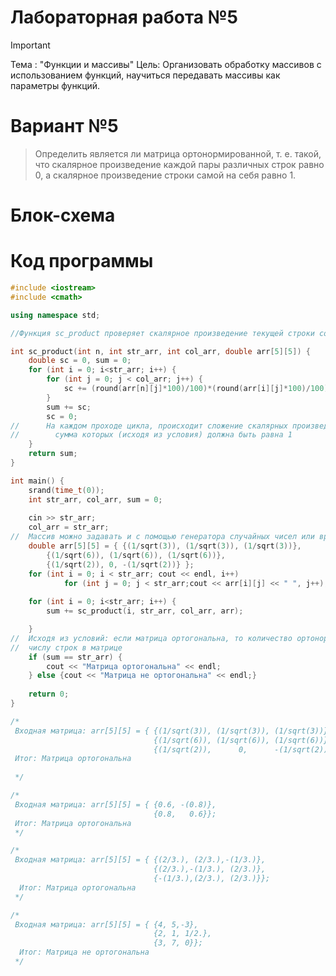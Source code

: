 # Лабораторная работа №5
>[!IMPORTANT]
>Тема : "Функции и массивы"
>Цель: Организовать обработку массивов с использованием функций, научиться передавать массивы как параметры функций.

# Вариант №5

>Определить является ли матрица ортонормированной, т. е. такой, что скалярное произведение каждой пары различных строк равно 0, а скалярное произведение строки самой на себя равно 1.

# Блок-схема

# Код программы

```cpp
#include <iostream>
#include <cmath>

using namespace std;

//Функция sc_product проверяет скалярное произведение текущей строки со всеми в матрице(в том числе и с самой с собой)

int sc_product(int n, int str_arr, int col_arr, double arr[5][5]) {
    double sc = 0, sum = 0;
    for (int i = 0; i<str_arr; i++) {
        for (int j = 0; j < col_arr; j++) {
            sc += (round(arr[n][j]*100)/100)*(round(arr[i][j]*100)/100);
        }
        sum += sc;
        sc = 0;
//      На каждом проходе цикла, происходит сложение скалярных произведений с текущей строкой,
//        сумма которых (исходя из условия) должна быть равна 1
    }
    return sum;
}

int main() {
    srand(time_t(0));
    int str_arr, col_arr, sum = 0;
    
    cin >> str_arr;
    col_arr = str_arr;
//  Массив можно задавать и с помощью генератора случайных чисел или вручную
    double arr[5][5] = { {(1/sqrt(3)), (1/sqrt(3)), (1/sqrt(3))},
        {(1/sqrt(6)), (1/sqrt(6)), (1/sqrt(6))},
        {(1/sqrt(2)), 0, -(1/sqrt(2))} };
    for (int i = 0; i < str_arr; cout << endl, i++)
            for (int j = 0; j < str_arr;cout << arr[i][j] << " ", j++);
        
    for (int i = 0; i<str_arr; i++) {
        sum += sc_product(i, str_arr, col_arr, arr);

    }
//  Исходя из условий: если матрица ортогональна, то количество ортонормированных строк должно быть равно
//  числу строк в матрице
    if (sum == str_arr) {
        cout << "Матрица ортогональна" << endl;
    } else {cout << "Матрица не ортогональна" << endl;}
    
    return 0;
}

/*
 Входная матрица: arr[5][5] = { {(1/sqrt(3)), (1/sqrt(3)), (1/sqrt(3))},
                                {(1/sqrt(6)), (1/sqrt(6)), (1/sqrt(6))},
                                {(1/sqrt(2)),      0,      -(1/sqrt(2))} };
 Итог: Матрица ортогональна
 
 */

/*
 Входная матрица: arr[5][5] = { {0.6, -(0.8)},
                                {0.8,   0.6}};
 Итог: Матрица ортогональна
 */

/*
 Входная матрица: arr[5][5] = { {(2/3.), (2/3.),-(1/3.)},
                                {(2/3.),-(1/3.), (2/3.)},
                                {-(1/3.),(2/3.), (2/3.)}};
  Итог: Матрица ортогональна
 */

/*
 Входная матрица: arr[5][5] = { {4, 5,-3},
                                {2, 1, 1/2.},
                                {3, 7, 0}};
  Итог: Матрица не ортогональна
 */

```
